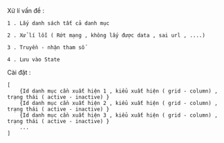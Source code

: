 Xử lí vấn đề :

    1 . Lấy danh sách tất cả danh mục

    2 . Xử lí lỗi ( Rớt mạng , không lấy được data , sai url , ....)

    3 . Truyền - nhận tham số 

    4 . Lưu vào State



Cài đặt : 

    [ 
        {Id danh mục cần xuất hiện 1 , kiểu xuất hiện ( grid - column) , trạng thái ( active - inactive) }
        {Id danh mục cần xuất hiện 2 , kiểu xuất hiện ( grid - column) , trạng thái ( active - inactive) }
        {Id danh mục cần xuất hiện 3 , kiểu xuất hiện ( grid - column) , trạng thái ( active - inactive) }
        ...
    ]
